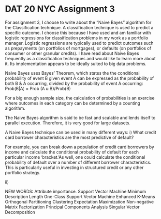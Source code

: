 # DAT 20 NYC Assignment 3

For assignment 3, I choose to write about the “Naive Bayes” algorithm for the Classification technique.   A classification technique is used to predict a specific outcome.  I choose this because I have used and am familiar with logistic regressions for classification problems in my work as a portfolio manager.  Logistic regressions are typically used to predict outcomes such as prepayments (on portfolios of mortgages), or defaults (on portfolios of consumer or other granular credits).   I have read about Naive Bayes frequently as a classification techniques and would like to learn more about it.  Its implementation appears to be ideally suited to big data problems. 

Naive Bayes uses Bayes’ Theorem, which states the the conditional probability of event B given event A can be expressed as the probability of both B & A occurring, divided by the probability of event A occurring: 
	Prob(B|A) = Prob (A u B)/Prob(B)

For a big enough sample size, the calculation of probabilities is an exercise where outcomes in each category can be determined by a counting algorithm.   

The Naive Bayes algorithm is said to be fast and scalable and lends itself to parallel execution.  Therefore, it is very good for large datasets.  

A Naive Bayes technique can be used in many different ways: 
i) What credit card borrower characteristics are the most predictive of default?   

For example, you can break down a population of credit card borrowers by income and calculate the conditional probability of default for each particular income ‘bracket.’As well, one could calculate the conditional probability of default over a number of different borrower characteristics.  This is particularly useful in investing in structured credit or any other portfolio strategy.  

ii) 

NEW WORDS:
Attribute importance.
Support Vector Machine
Minimum Description Length
One-Class Support Vector Machine
Enhanced K-Means
Orthogonal Partitioning Clustering
Expectation Maximization
Non-negative Matrix Factorization
Principal Components Analysis
Singular Vector Decomposition

